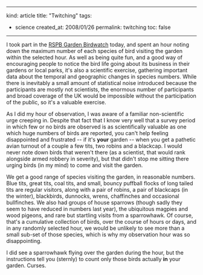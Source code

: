 -----
kind: article
title: "Twitching"
tags:
- science
created_at: 2008/01/26
permalink: twitching
toc: false
-----

<p>I took part in the <a href="http://rspb.org.uk/birdwatch/">RSPB Garden Birdwatch</a> today, and spent an hour noting down the maximum number of each species of bird visiting the garden within the selected hour. As well as being quite fun, and a good way of encouraging people to notice the bird life going about its business in their gardens or local parks, it's also a scientific exercise, gathering important data about the temporal and geographic changes in species numbers. While there is inevitably a small amount of statistical noise introduced because the participants are mostly not scientists, the enormous number of participants and broad coverage of the UK would be impossible without the participation of the public, so it's a valuable exercise.</p>

<p>As I did my hour of observation, I was aware of a familiar non-scientific urge creeping in. Despite that fact that I know very well that a survey period in which few or no birds are observed is as scientifically valuable as one which huge numbers of birds are reported, you can't help feeling disappointed and frustrated -- if it's <strong>your</strong> garden -- when you get a pathetic avian turnout of a couple a few tits, two robins and a blackcap. I would never note down birds that weren't there (as a scientist, that would rank alongside armed robbery in severity), but that didn't stop me sitting there urging birds (in my mind) to come and visit the garden.</p>

<p>We get a good range of species visiting the garden, in reasonable numbers. Blue tits, great tits, coal tits, and small, bouncy puffball flocks of long tailed tits are regular visitors, along with a pair of robins, a pair of blackcaps (in the winter), blackbirds, dunnocks, wrens, chaffinches and occasional bullfinches. We also had groups of house sparrows (though sadly they seem to have reduced in numbers last year), the ubiquitous magpies and wood pigeons, and rare but startling visits from a sparrowhawk. Of course, that's a cumulative collection of birds, over the course of hours or days, and in any randomly selected hour, we would be unlikely to see more than a small sub-set of those species, which is why my observation hour was so disappointing.</p>

<p>I did see a sparrowhawk flying over the garden during the hour, but the instructions tell you (sternly) to count only those birds actually <strong>in</strong> your garden. Curses.</p>


